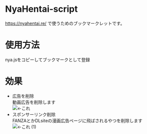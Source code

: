 # NyaHentai-script
https://nyahentai.re/ で使うためのブックマークレットです。
# 使用方法
nya.jsをコピーしてブックマークとして登録
# 効果
- 広告を削除<br>
動画広告を削除します<br>
![←これ](https://github.com/user-attachments/assets/3a944815-8c68-4a26-b335-e4283af5367d)
- スポンサーリンク削除<br>
FANZAとかDLsiteの漫画広告ページに飛ばされるやつを削除します<br>
![←これ (1)](https://github.com/user-attachments/assets/a369ec10-f2f0-4714-b745-5628b016904f)
